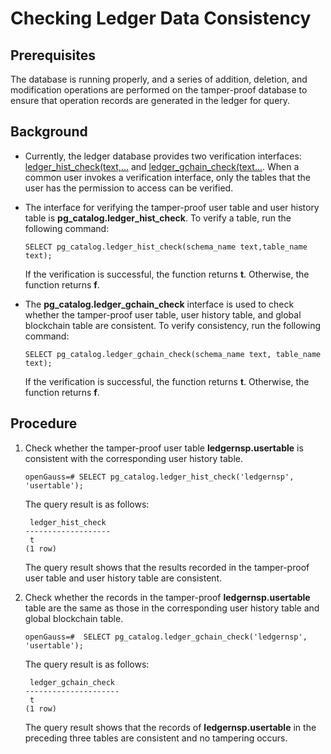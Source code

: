 # Checking Ledger Data Consistency<a name="EN-US_TOPIC_0000001147007425"></a>

## Prerequisites<a name="en-us_topic_0059778013_sfe45a1031ec347ba820649c0cec52027"></a>

The database is running properly, and a series of addition, deletion, and modification operations are performed on the tamper-proof database to ensure that operation records are generated in the ledger for query.

## Background<a name="en-us_topic_0059778013_s15667753cb2542158661ae3f96cab067"></a>

-   Currently, the ledger database provides two verification interfaces:  [ledger\_hist\_check\(text,...](ledger-database-functions.md#li48809468134)  and  [ledger\_gchain\_check\(text...](ledger-database-functions.md#li6880446141312). When a common user invokes a verification interface, only the tables that the user has the permission to access can be verified.
-   The interface for verifying the tamper-proof user table and user history table is  **pg\_catalog.ledger\_hist\_check**. To verify a table, run the following command:

    ```
    SELECT pg_catalog.ledger_hist_check(schema_name text,table_name text);
    ```

    If the verification is successful, the function returns  **t**. Otherwise, the function returns  **f**.

-   The  **pg\_catalog.ledger\_gchain\_check**  interface is used to check whether the tamper-proof user table, user history table, and global blockchain table are consistent. To verify consistency, run the following command:

    ```
    SELECT pg_catalog.ledger_gchain_check(schema_name text, table_name text);
    ```

    If the verification is successful, the function returns  **t**. Otherwise, the function returns  **f**.


## Procedure<a name="section199001315531"></a>

1.  Check whether the tamper-proof user table  **ledgernsp.usertable**  is consistent with the corresponding user history table.

    ```
    openGauss=# SELECT pg_catalog.ledger_hist_check('ledgernsp', 'usertable');
    ```

    The query result is as follows:

    ```
     ledger_hist_check
    -------------------
     t
    (1 row)
    ```

    The query result shows that the results recorded in the tamper-proof user table and user history table are consistent.

2.  Check whether the records in the tamper-proof  **ledgernsp.usertable**  table are the same as those in the corresponding user history table and global blockchain table.

    ```
    openGauss=#  SELECT pg_catalog.ledger_gchain_check('ledgernsp', 'usertable');
    ```

    The query result is as follows:

    ```
     ledger_gchain_check
    ---------------------
     t
    (1 row)
    ```

    The query result shows that the records of  **ledgernsp.usertable**  in the preceding three tables are consistent and no tampering occurs.


